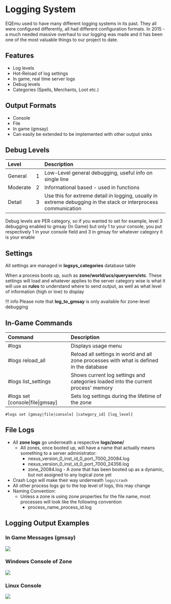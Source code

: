 # Logging System

EQEmu used to have many different logging systems in its past. They all were configured differently, all had different configuration formats. In 2015 - a much needed massive overhaul to our logging was made and it has been one of the most valuable things to our project to date.

## Features

* Log levels
* Hot-Reload of log settings
* In game, real time server logs
* Debug levels
* Categories (Spells, Merchants, Loot etc.)

## Output Formats

* Console
* File
* In game (gmsay)
* Can easily be extended to be implemented with other output sinks

## Debug Levels

| **Level** |  | **Description** |
| :--- | :--- | :--- |
| General | 1 | Low-Level general debugging, useful info on single line |
| Moderate | 2 | Informational based - used in functions |
| Detail | 3 | Use this for extreme detail in logging, usually in extreme debugging in the stack or interprocess communication |

Debug levels are PER category, so if you wanted to set for example, level 3 debugging enabled to gmsay (In Game) but only 1 to your console, you put respectively 1 in your console field and 3 in gmsay for whatever category it is your enable

## Settings

All settings are managed in **logsys_categories** database table

When a process boots up, such as **zone/world/ucs/queryserv/etc**. These settings will load and whatever applies to the server category wise is what it will use as **rules** to understand where to send output, as well as what level of information (high or low) to display

!!! info
      Please note that **log_to_gmsay** is only available for zone-level debugging


## In-Game Commands

| **Command** | **Description** |
| :--- | :--- |
| #logs | Displays usage menu |
| #logs reload_all | Reload all settings in world and all zone processes with what is defined in the database |
| #logs list_settings | Shows current log settings and categories loaded into the current process' memory |
| #logs set [console\|file\|gmsay] | Sets log settings during the lifetime of the zone |

```text
#logs set [gmsay|file|console] [category_id] [log_level]
```

## File Logs

* All **zone logs** go underneath a respective **logs/zone/**
  * All zones, once booted up, will have a name that actually means something to a server administrator:
    * nexus_version_0_inst_id_0_port_7000_20084.log
    * nexus_version_0_inst_id_0_port_7000_24356.log
    * zone_20084.log - A zone that has been booted up as a dynamic, but not assigned to any logical zone yet
* Crash Logs will make their way underneath `logs/crash`
* All other process logs go to the top level of logs, this may change
* Naming Convention:
  * Unless a zone is using zone properties for the file name, most processes will look like the following convention
    * process_name_process_id.log

## Logging Output Examples

### In Game Messages (gmsay)

![](https://github.com/EQEmu/Server/wiki/images/FaWAgAq.gif?raw=true)

### Windows Console of Zone

![](https://camo.githubusercontent.com/e632e54b062cb1574fe7228a8b96ec448f4566aa/68747470733a2f2f692e696d6775722e636f6d2f6f6b57673279382e706e67)

### Linux Console

![](https://camo.githubusercontent.com/f850f759deb0332226829d2f6c806885f08e7a6b/68747470733a2f2f692e696d6775722e636f6d2f5343396c4f344e2e706e67)

